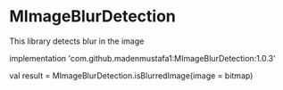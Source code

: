 # MImageBlurDetection

This library detects blur in the image

implementation 'com.github.madenmustafa1:MImageBlurDetection:1.0.3'

val result = MImageBlurDetection.isBlurredImage(image = bitmap)

